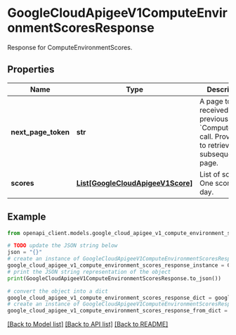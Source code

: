 # GoogleCloudApigeeV1ComputeEnvironmentScoresResponse

Response for ComputeEnvironmentScores.

## Properties

Name | Type | Description | Notes
------------ | ------------- | ------------- | -------------
**next_page_token** | **str** | A page token, received from a previous &#x60;ComputeScore&#x60; call. Provide this to retrieve the subsequent page. | [optional] 
**scores** | [**List[GoogleCloudApigeeV1Score]**](GoogleCloudApigeeV1Score.md) | List of scores. One score per day. | [optional] 

## Example

```python
from openapi_client.models.google_cloud_apigee_v1_compute_environment_scores_response import GoogleCloudApigeeV1ComputeEnvironmentScoresResponse

# TODO update the JSON string below
json = "{}"
# create an instance of GoogleCloudApigeeV1ComputeEnvironmentScoresResponse from a JSON string
google_cloud_apigee_v1_compute_environment_scores_response_instance = GoogleCloudApigeeV1ComputeEnvironmentScoresResponse.from_json(json)
# print the JSON string representation of the object
print(GoogleCloudApigeeV1ComputeEnvironmentScoresResponse.to_json())

# convert the object into a dict
google_cloud_apigee_v1_compute_environment_scores_response_dict = google_cloud_apigee_v1_compute_environment_scores_response_instance.to_dict()
# create an instance of GoogleCloudApigeeV1ComputeEnvironmentScoresResponse from a dict
google_cloud_apigee_v1_compute_environment_scores_response_from_dict = GoogleCloudApigeeV1ComputeEnvironmentScoresResponse.from_dict(google_cloud_apigee_v1_compute_environment_scores_response_dict)
```
[[Back to Model list]](../README.md#documentation-for-models) [[Back to API list]](../README.md#documentation-for-api-endpoints) [[Back to README]](../README.md)



